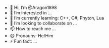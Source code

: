 - 👋 Hi, I’m @Aragon1898
- 👀 I’m interested in ...
- 🌱 I’m currently learning: C++, C#, Phyton, Lua
- 💞️ I’m looking to collaborate on ...
- 📫 How to reach me ...
- 😄 Pronouns: He/Him
- ⚡ Fun fact: ...

<!---
Aragon1898/Aragon1898 is a ✨ special ✨ repository because its `README.md` (this file) appears on your GitHub profile.
You can click the Preview link to take a look at your changes.
--->
